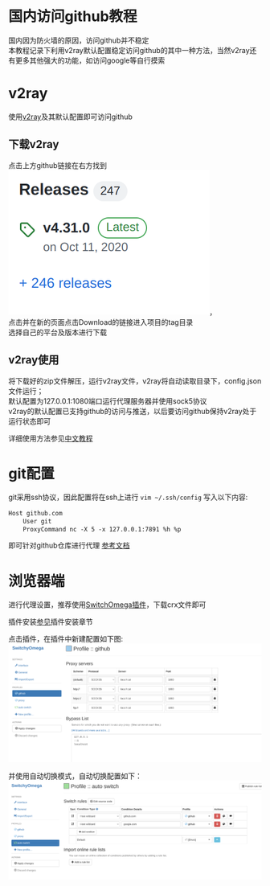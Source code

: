 # 国内访问github教程
国内因为防火墙的原因，访问github并不稳定  
本教程记录下利用v2ray默认配置稳定访问github的其中一种方法，当然v2ray还有更多其他强大的功能，如访问google等自行摸索  
# v2ray
使用[v2ray](https://github.com/v2ray/v2ray-core)及其默认配置即可访问github
## 下载v2ray
点击上方github链接在右方找到![release.png](./resource/release.png)，  
点击并在新的页面点击Download的链接进入项目的tag目录  
选择自己的平台及版本进行下载
## v2ray使用
将下载好的zip文件解压，运行v2ray文件，v2ray将自动读取目录下，config.json文件运行；  
默认配置为127.0.0.1:1080端口运行代理服务器并使用sock5协议  
v2ray的默认配置已支持github的访问与推送，以后要访问github保持v2ray处于运行状态即可


详细使用方法参见[中文教程](https://selierlin.github.io/v2ray/)
# git配置
git采用ssh协议，因此配置将在ssh上进行
`vim ~/.ssh/config`
写入以下内容:  
```config
Host github.com
    User git
    ProxyCommand nc -X 5 -x 127.0.0.1:7891 %h %p
```
即可针对github仓库进行代理
[参考文档](https://ericclose.github.io/git-proxy-config.html)
# 浏览器端
进行代理设置，推荐使用[SwitchOmega插件](https://github.com/FelisCatus/SwitchyOmega/releases)，下载crx文件即可

插件安装[参见](./chromeUse.md/#插件安装)插件安装章节  

点击插件，在插件中新建配置如下图:
![github代理配置](./resource/SwitchOmega01.png)

并使用自动切换模式，自动切换配置如下：
![自动切换配置](./resource/SwitchOmega02.png)
